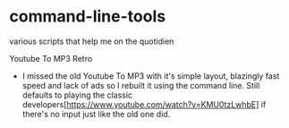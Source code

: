 # command-line-tools
various scripts that help me on the quotidien

Youtube To MP3 Retro
- I missed the old Youtube To MP3 with it's simple layout, blazingly fast speed and lack of ads so I rebuilt it using the command line. Still defaults to playing the classic developers[https://www.youtube.com/watch?v=KMU0tzLwhbE] if there's no input just like the old one did. 

